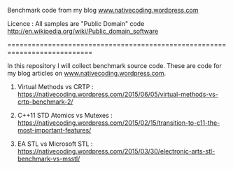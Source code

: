 Benchmark code from my blog www.nativecoding.wordpress.com 

Licence : All samples are "Public Domain" code 
http://en.wikipedia.org/wiki/Public_domain_software

===========================================================================

In this repository I will collect benchmark source code. These are code
for my blog articles on www.nativecoding.wordpress.com.

1. Virtual Methods vs CRTP : https://nativecoding.wordpress.com/2015/06/05/virtual-methods-vs-crtp-benchmark-2/

2. C++11 STD Atomics vs Mutexes : https://nativecoding.wordpress.com/2015/02/15/transition-to-c11-the-most-important-features/

3. EA STL vs Microsoft STL : https://nativecoding.wordpress.com/2015/03/30/electronic-arts-stl-benchmark-vs-msstl/
